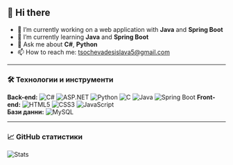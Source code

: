 ## 👋 Hi there

- 🔭 I’m currently working on a web application with **Java** and **Spring Boot**  
- 🌱 I’m currently learning **Java** and **Spring Boot**  
- 💬 Ask me about **C#**, **Python**  
- 📫 How to reach me: tsochevadesislava5@gmail.com  

---

### 🛠️ Технологии и инструменти

**Back-end:**
![C#](https://img.shields.io/badge/-C%23-239120?style=flat-square&logo=c-sharp&logoColor=white) ![ASP.NET](https://img.shields.io/badge/-ASP.NET-512BD4?style=flat-square&logo=dotnet&logoColor=white) ![Python](https://img.shields.io/badge/-Python-3776AB?style=flat-square&logo=python&logoColor=white) ![C](https://img.shields.io/badge/-C-00599C?style=flat-square&logo=c&logoColor=white) ![Java](https://img.shields.io/badge/-Java-007396?style=flat-square&logo=java&logoColor=white) ![Spring Boot](https://img.shields.io/badge/-Spring%20Boot-6DB33F?style=flat-square&logo=spring-boot&logoColor=white) 
**Front-end:**
![HTML5](https://img.shields.io/badge/-HTML5-E34F26?style=flat-square&logo=html5&logoColor=white) ![CSS3](https://img.shields.io/badge/-CSS3-1572B6?style=flat-square&logo=css3&logoColor=white) ![JavaScript](https://img.shields.io/badge/-JavaScript-F7DF1E?style=flat-square&logo=javascript&logoColor=black)  
**Бази данни:**
![MySQL](https://img.shields.io/badge/-MySQL-4479A1?style=flat-square&logo=mysql&logoColor=white)

---

### 📈 GitHub статистики

![Stats](https://github-readme-stats.vercel.app/api?username=desislavaTsocheva&show_icons=true&theme=tokyonight)
